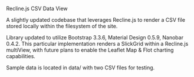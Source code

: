 Recline.js CSV Data View


A slightly updated codebase that leverages Recline.js to render a CSV file stored locally within the filesystem of the site.

Library updated to utilize Bootstrap 3.3.6, Material Design 0.5.9, Nanobar 0.4.2. This particular implementation renders a SlickGrid within a Recline.js multiView, with future plans to enable the Leaflet Map & Flot charting capabilities.

Sample data is located in data/ with two CSV files for testing. 
